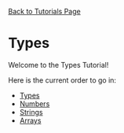 [Back to Tutorials Page](https://spergmoment.github.io/js-essentials/tutorials)
# Types
Welcome to the Types Tutorial!

Here is the current order to go in:

- [Types](https://spergmoment.github.io/js-essentials/tutorials/types/Types)
- [Numbers](https://spergmoment.github.io/js-essentials/tutorials/types/Working%20with%20Numbers)
- [Strings](https://spergmoment.github.io/js-essentials/tutorials/types/Working%20with%20Strings)
- [Arrays](https://spergmoment.github.io/js-essentials/tutorials/types/Working%20with%20Arrays)
